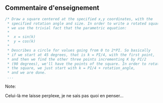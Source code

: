 ## Commentaire d'enseignement <i class="fas fa-meh whynot"></i>

``` C
/* Draw a square centered at the specified x,y coordinates, with the
 * specified rotation angle and size. In order to write a rotated square,
 * we use the trivial fact that the parametric equation:
 *
 *  x = sin(k)
 *  y = cos(k)
 *
 * Describes a circle for values going from 0 to 2*PI. So basically
 * if we start at 45 degrees, that is k = PI/4, with the first point,
 * and then we find the other three points incrementing K by PI/2
 * (90 degrees), we'll have the points of the square. In order to rotate
 * the square, we just start with k = PI/4 + rotation_angle,
 * and we are done.
 ...
```

Note:

Celui-là me laisse perplexe, je ne sais pas quoi en penser...

